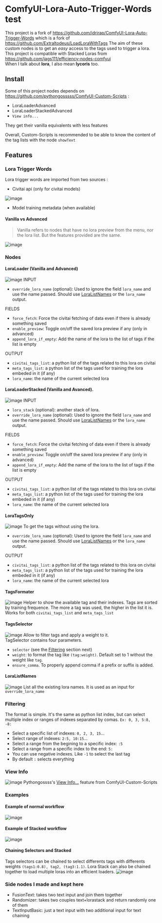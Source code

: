 # ComfyUI-Lora-Auto-Trigger-Words test

This project is a fork of https://github.com/idrirap/ComfyUI-Lora-Auto-Trigger-Words
which is a fork of https://github.com/Extraltodeus/LoadLoraWithTags
The aim of these custom nodes is to get an _easy_ access to the tags used to trigger a lora. 
This project is compatible with Stacked Loras from https://github.com/jags111/efficiency-nodes-comfyui  
When I talk about **lora**, I also mean **lycoris** too.

## Install
Some of this project nodes depends on https://github.com/pythongosssss/ComfyUI-Custom-Scripts :
- LoraLoaderAdvanced
- LoraLoaderStackedAdvanced
- `View info...`

They get their vanilla equivalents with less features

Overall, Custom-Scripts is recommended to be able to know the content of the tag lists with the node `showText`

## Features
### Lora Trigger Words
Lora trigger words are imported from two sources : 
- Civitai api (only for civitai models)

![image](./images/CivitaiTriggerWords.png)
- Model training metadata (when available)

#### Vanilla vs Advanced
> Vanilla refers to nodes that have no lora preview from the menu, nor the lora list. But the features provided are the same.

![image](./images/main.png)
### Nodes
#### LoraLoader (Vanilla and Advanced)
![image](./images/LoraLoader.png)
INPUT
- `override_lora_name` (optional): Used to ignore the field `lora_name` and use the name passed. Should use [LoraListNames](#loralistnames) or the `lora_name` output. 

FIELDS
- `force_fetch`: Force the civitai fetching of data even if there is already something saved
- `enable_preview`: Toggle on/off the saved lora preview if any (only in advanced)
- `append_lora_if_empty`: Add the name of the lora to the list of tags if the list is empty 

OUTPUT
- `civitai_tags_list`: a python list of the tags related to this lora on civitai
- `meta_tags_list`: a python list of the tags used for training the lora embeded in it (if any)
- `lora_name`: the name of the current selected lora
#### LoraLoaderStacked (Vanilla and Avanced). 
![image](./images/LoraLoaderStacked.png)
INPUT
- `lora_stack` (optional): another stack of lora.
- `override_lora_name` (optional): Used to ignore the field `lora_name` and use the name passed. Should use [LoraListNames](#loralistnames) or the `lora_name` output.

FIELDS
- `force_fetch`: Force the civitai fetching of data even if there is already something saved
- `enable_preview`: Toggle on/off the saved lora preview if any (only in advanced)
- `append_lora_if_empty`: Add the name of the lora to the list of tags if the list is empty 

OUTPUT
- `civitai_tags_list`: a python list of the tags related to this lora on civitai
- `meta_tags_list`: a python list of the tags used for training the lora embeded in it (if any)
- `lora_name`: the name of the current selected lora
#### LoraTagsOnly 
![image](./images/LoraTagsOnly.png)
To get the tags without using the lora.
- `override_lora_name` (optional): Used to ignore the field `lora_name` and use the name passed. Should use [LoraListNames](#loralistnames) or the `lora_name` output.

OUTPUT
- `civitai_tags_list`: a python list of the tags related to this lora on civitai
- `meta_tags_list`: a python list of the tags used for training the lora embeded in it (if any)
- `lora_name`: the name of the current selected lora

#### TagsFormater
![image](./images/TagsFormater.png)
Helper to show the available tag and their indexes. Tags are sorted by training frequence. The more a tag was used, the higher in the list it is. Works for both `civitai_tags_list` and `meta_tags_list`

#### TagsSelector
![image](./images/TagsSelector.png)
Allow to filter tags and apply a weight to it.  
TagSelector contains four parameters. 
- `selector` (see the [Filtering](#filtering) section next)
- `weight`: to format the tag like `(tag:weight)`. Default set to 1 without the weight like `tag`.
- `ensure_comma`. To properly append comma if a prefix or suffix is added.

#### LoraListNames
![image](./images/LoraListNames.png)
List all the existing lora names. It is used as an input for `override_lora_name`

### Filtering
The format is simple. It's the same as python list index, but can select multiple index or ranges of indexes separated by comas.
`Ex: 0, 3, 5:8, -8:`
- Select a specific list of indexes: `0, 2, 3, 15`...
- Select range of indexes: `2:5, 10:15`...
- Select a range from the begining to a specific index: `:5`
- Select a range from a specific index to the end: `5:`
- You can use negative indexes. Like `-1` to select the last tag
- By default `:` selects everything

### View Info
![image](./images/ViewInfo.png)
Pythongossss's [View Info...](https://github.com/pythongosssss/ComfyUI-Custom-Scripts?tab=readme-ov-file#checkpointloraembedding-info) feature from ComfyUI-Custom-Scripts

### Examples
#### Example of normal workflow
![image](./images/loaderAdvanced.png)

#### Example of Stacked workflow
![image](./images/loaderStacked.png)

#### Chaining Selectors and Stacked
Tags selectors can be chained to select differents tags with differents weights `(tags1:0.8), tag2, (tag3:1.1)`.
Lora Stack can also be chained together to load multiple loras into an efficient loaders.
![image](./images/stackingLoras.png)

### Side nodes I made and kept here
- FusionText: takes two text input and join them together
- Randomizer: takes two couples text+lorastack and return randomly one of them
- TextInputBasic: just a text input with two additional input for text chaining
